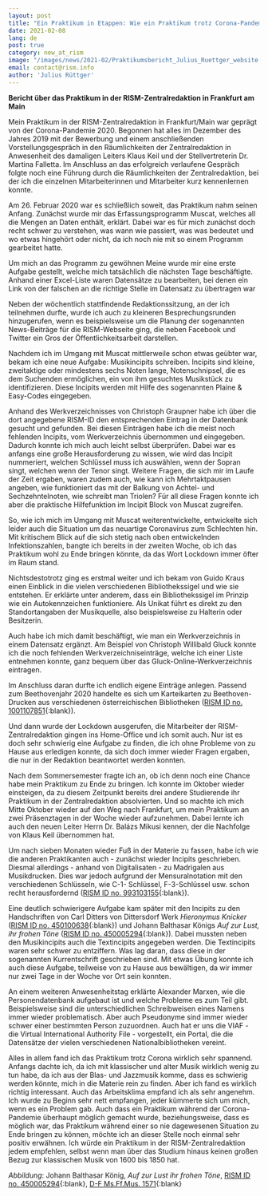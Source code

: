 ```yaml
---
layout: post
title: "Ein Praktikum in Etappen: Wie ein Praktikum trotz Corona-Pandemie möglich wurde"
date: 2021-02-08
lang: de
post: true
category: new_at_rism
image: "/images/news/2021-02/Praktikumsbericht_Julius_Ruettger_website.JPG"
email: contact@rism.info
author: 'Julius Rüttger'
---
```


**Bericht über das Praktikum in der RISM-Zentralredaktion in Frankfurt am Main**

Mein Praktikum in der RISM-Zentralredaktion in Frankfurt/Main war geprägt von der Corona-Pandemie 2020. Begonnen hat alles im Dezember des Jahres 2019 mit der Bewerbung und einem anschließenden Vorstellungsgespräch in den Räumlichkeiten der Zentralredaktion in Anwesenheit des damaligen Leiters Klaus Keil und der Stellvertreterin Dr. Martina Falletta. Im Anschluss an das erfolgreich verlaufene Gespräch folgte noch eine Führung durch die Räumlichkeiten der Zentralredaktion, bei der ich die einzelnen Mitarbeiterinnen und Mitarbeiter kurz kennenlernen konnte.  
 
Am 26. Februar 2020 war es schließlich soweit, das Praktikum nahm seinen Anfang. Zunächst wurde mir das Erfassungsprogramm Muscat, welches all die Mengen an Daten enthält, erklärt. Dabei war es für mich zunächst doch recht schwer zu verstehen, was wann wie passiert, was was bedeutet und wo etwas hingehört oder nicht, da ich noch nie mit so einem Programm gearbeitet hatte.

Um mich an das Programm zu gewöhnen Meine wurde mir eine erste Aufgabe gestellt, welche mich tatsächlich die nächsten Tage beschäftigte. Anhand einer Excel-Liste waren Datensätze zu bearbeiten, bei denen ein Link von der falschen an die richtige Stelle im Datensatz zu übertragen war

Neben der wöchentlich stattfindende Redaktionssitzung, an der ich teilnehmen durfte, wurde ich auch zu kleineren Besprechungsrunden hinzugerufen, wenn es beispielsweise um die Planung der sogenannten News-Beiträge für die RISM-Webseite ging, die neben Facebook und Twitter ein Gros der Öffentlichkeitsarbeit darstellen.

Nachdem ich im Umgang mit Muscat mittlerweile schon etwas geübter war, bekam ich eine neue Aufgabe: Musikincipits schreiben. Incipits sind kleine, zweitaktige oder mindestens sechs Noten lange, Notenschnipsel, die es dem Suchenden ermöglichen, ein von ihm gesuchtes Musikstück zu identifizieren. Diese Incipits werden mit Hilfe des sogenannten Plaine & Easy-Codes eingegeben.

Anhand des Werkverzeichnisses von Christoph Graupner habe ich über die dort angegebene RISM-ID den entsprechenden Eintrag in der Datenbank gesucht und gefunden. Bei diesen Einträgen habe ich die meist noch fehlenden Incipits, vom Werkverzeichnis übernommen und eingegeben. Dadurch konnte ich mich auch leicht selbst überprüfen. Dabei war es anfangs eine große Herausforderung zu wissen, wie wird das Incipit nummeriert, welchen Schlüssel muss ich auswählen, wenn der Sopran singt, welchen wenn der Tenor singt.  Weitere Fragen, die sich mir im Laufe der Zeit ergaben, waren zudem auch, wie kann ich Mehrtaktpausen angeben, wie funktioniert das mit der Balkung von Achtel- und Sechzehntelnoten, wie schreibt man Triolen? Für all diese Fragen konnte ich aber die praktische Hilfefunktion im Incipit Block von Muscat zugreifen.

So, wie ich mich im Umgang mit Muscat weiterentwickelte, entwickelte sich leider auch die Situation um das neuartige Coronavirus zum Schlechten hin. Mit kritischem Blick auf die sich stetig nach oben entwickelnden Infektionszahlen, bangte ich bereits in der zweiten Woche, ob ich das Praktikum wohl zu Ende bringen könnte, da das Wort Lockdown immer öfter im Raum stand.

Nichtsdestotrotz ging es erstmal weiter und ich bekam von Guido Kraus einen Einblick in die vielen verschiedenen Bibliothekssigel und wie sie entstehen. Er erklärte unter anderem, dass ein Bibliothekssigel im Prinzip wie ein Autokennzeichen funktioniere. Als Unikat führt es direkt zu den Standortangaben der Musikquelle, also beispielsweise zu Halterin oder Besitzerin.

Auch habe ich mich damit beschäftigt, wie man ein Werkverzeichnis in einem Datensatz ergänzt. Am Beispiel von Christoph Willibald Gluck konnte ich die noch fehlenden Werkverzeichniseinträge, welche ich einer Liste entnehmen konnte, ganz bequem über das Gluck-Online-Werkverzeichnis eintragen.

Im Anschluss daran durfte ich endlich eigene Einträge anlegen. Passend zum Beethovenjahr 2020 handelte es sich um Karteikarten zu Beethoven-Drucken aus verschiedenen österreichischen Bibliotheken ([RISM ID no. 1001107851](https://opac.rism.info/search?id=1001107851&View=rism){:blank}).

Und dann wurde der Lockdown ausgerufen, die Mitarbeiter der RISM-Zentralredaktion gingen ins Home-Office und ich somit auch. Nur ist es doch sehr schwierig eine Aufgabe zu finden, die ich ohne Probleme von zu Hause aus erledigen konnte, da sich doch immer wieder Fragen ergaben, die nur in der Redaktion beantwortet werden konnten.

Nach dem Sommersemester fragte ich an, ob ich denn noch eine Chance habe mein Praktikum zu Ende zu bringen. Ich konnte im Oktober wieder einsteigen, da zu diesem Zeitpunkt bereits drei andere Studierende ihr Praktikum in der Zentralredaktion absolvierten. Und so machte ich mich Mitte Oktober wieder auf den Weg nach Frankfurt, um mein Praktikum an zwei Präsenztagen in der Woche wieder aufzunehmen. Dabei lernte ich auch den neuen Leiter Herrn Dr. Balázs Mikusi kennen, der die Nachfolge von Klaus Keil übernommen hat.

Um nach sieben Monaten wieder Fuß in der Materie zu fassen, habe ich wie die anderen Praktikanten auch - zunächst wieder Incipits geschrieben. Diesmal allerdings - anhand von Digitalisaten - zu Madrigalen aus Musikdrucken. Dies war jedoch aufgrund der Mensuralnotation mit den verschiedenen Schlüsseln, wie C-1- Schlüssel, F-3-Schlüssel usw. schon recht herausfordernd ([RISM ID no. 993103155](https://opac.rism.info/search?id=993103155&View=rism){:blank}).

Eine deutlich schwierigere Aufgabe kam später mit den Incipits zu den Handschriften von Carl Ditters von Dittersdorf Werk _Hieronymus Knicker_ ([RISM ID no. 450100638](https://opac.rism.info/search?id=450100638&View=rism){:blank}) und Johann Balthasar Königs _Auf zur Lust, ihr frohen Töne_ ([RISM ID no. 450005294](https://opac.rism.info/search?id=450005294&View=rism){:blank}). Dabei mussten neben den Musikincipits auch die Textincipits angegeben werden. Die Textincipits waren sehr schwer zu entziffern. Was lag daran, dass diese in der sogenannten Kurrentschrift geschrieben sind. Mit etwas Übung konnte ich auch diese Aufgabe, teilweise von zu Hause aus bewältigen, da wir immer nur zwei Tage in der Woche vor Ort sein konnten. 

An einem weiteren Anwesenheitstag erklärte Alexander Marxen, wie die Personendatenbank aufgebaut ist und welche Probleme es zum Teil gibt. Beispielsweise sind die unterschiedlichen Schreibweisen eines Namens immer wieder problematisch. Aber auch Pseudonyme sind immer wieder schwer einer bestimmten Person zuzuordnen. Auch hat er uns die VIAF - die Virtual International Authority File - vorgestellt, ein Portal, die die Datensätze der vielen verschiedenen Nationalbibliotheken vereint.

Alles in allem fand ich das Praktikum trotz Corona wirklich sehr spannend. Anfangs dachte ich, da ich mit klassischer und alter Musik wirklich wenig zu tun habe, da ich aus der Blas- und Jazzmusik komme, dass es schwierig werden könnte, mich in die Materie rein zu finden. Aber ich fand es wirklich richtig interessant. Auch das Arbeitsklima empfand ich als sehr angenehm. Ich wurde zu Beginn sehr nett empfangen, jeder kümmerte sich um mich, wenn es ein Problem gab. Auch dass ein Praktikum während der Corona-Pandemie überhaupt möglich gemacht wurde, beziehungsweise, dass es möglich war, das Praktikum während einer so nie dagewesenen Situation zu Ende bringen zu können, möchte ich an dieser Stelle noch einmal sehr positiv erwähnen. Ich würde ein Praktikum in der RISM-Zentralredaktion jedem empfehlen, selbst wenn man über das Studium hinaus keinen großen Bezug zur klassischen Musik von 1600 bis 1850 hat.

_Abbildung_: Johann Balthasar König, _Auf zur Lust ihr frohen Töne_, [RISM ID no. 450005294](https://opac.rism.info/search?id=450005294&View=rism){:blank}, [D-F Ms.Ff.Mus. 1571](http://nbn-resolving.de/urn:nbn:de:hebis:30:2-348679){:blank}

